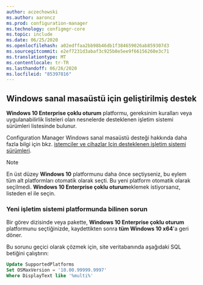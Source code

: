 ```yaml
---
author: aczechowski
ms.author: aaroncz
ms.prod: configuration-manager
ms.technology: configmgr-core
ms.topic: include
ms.date: 06/25/2020
ms.openlocfilehash: a02edffaa2bb98b46db1f384659026ab859307d3
ms.sourcegitcommit: e2ef7231d3abaf3c925b0e5ee9f66156260e3c71
ms.translationtype: MT
ms.contentlocale: tr-TR
ms.lasthandoff: 06/26/2020
ms.locfileid: "85397816"
---
```

## <a name="improved-support-for-windows-virtual-desktop"></a><a name="bkmk_wvd"></a>Windows sanal masaüstü için geliştirilmiş destek

<!--6527576-->

**Windows 10 Enterprise çoklu oturum** platformu, gereksinim kuralları veya uygulanabilirlik listeleri olan nesnelerde desteklenen işletim sistemi sürümleri listesinde bulunur.

Configuration Manager Windows sanal masaüstü desteği hakkında daha fazla bilgi için bkz. [istemciler ve cihazlar Için desteklenen işletim sistemi sürümleri](../../../../plan-design/configs/supported-operating-systems-for-clients-and-devices.md#windows-virtual-desktop).

> [!NOTE]
> En üst düzey **Windows 10** platformunu daha önce seçtiyseniz, bu eylem tüm alt platformları otomatik olarak seçti. Bu yeni platform otomatik olarak seçilmedi. **Windows 10 Enterprise çoklu oturum**eklemek istiyorsanız, listeden el ile seçin.

### <a name="known-issue-with-new-os-platform"></a>Yeni işletim sistemi platformunda bilinen sorun

Bir görev dizisinde veya pakette, **Windows 10 Enterprise çoklu oturum** platformunu seçtiğinizde, kaydettikten sonra **tüm Windows 10 x64**'a geri döner.

Bu sorunu geçici olarak çözmek için, site veritabanında aşağıdaki SQL betiğini çalıştırın:

```sql
Update SupportedPlatforms
Set OSMaxVersion = '10.00.99999.9997'
Where DisplayText like '%multi%'
```
